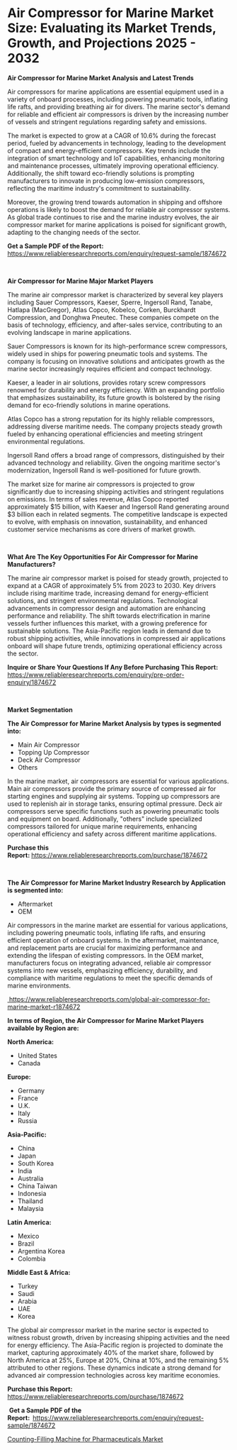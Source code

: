 <p><h1>Air Compressor for Marine Market Size: Evaluating its Market Trends, Growth, and Projections 2025 - 2032</h1></p><p><strong>Air Compressor for Marine Market Analysis and Latest Trends</strong></p>
<p><p>Air compressors for marine applications are essential equipment used in a variety of onboard processes, including powering pneumatic tools, inflating life rafts, and providing breathing air for divers. The marine sector's demand for reliable and efficient air compressors is driven by the increasing number of vessels and stringent regulations regarding safety and emissions. </p><p>The market is expected to grow at a CAGR of 10.6% during the forecast period, fueled by advancements in technology, leading to the development of compact and energy-efficient compressors. Key trends include the integration of smart technology and IoT capabilities, enhancing monitoring and maintenance processes, ultimately improving operational efficiency. Additionally, the shift toward eco-friendly solutions is prompting manufacturers to innovate in producing low-emission compressors, reflecting the maritime industry's commitment to sustainability. </p><p>Moreover, the growing trend towards automation in shipping and offshore operations is likely to boost the demand for reliable air compressor systems. As global trade continues to rise and the marine industry evolves, the air compressor market for marine applications is poised for significant growth, adapting to the changing needs of the sector.</p></p>
<p><strong>Get a Sample PDF of the Report:&nbsp;</strong> <a href="https://www.reliableresearchreports.com/enquiry/request-sample/1874672?utm_campaign=2273&utm_medium=2&utm_source=Github&utm_content=ia&utm_term=28022025&utm_id=air-compressor-for-marine">https://www.reliableresearchreports.com/enquiry/request-sample/1874672</a></p>
<p>&nbsp;</p>
<p><strong>Air Compressor for Marine Major Market Players</strong></p>
<p><p>The marine air compressor market is characterized by several key players including Sauer Compressors, Kaeser, Sperre, Ingersoll Rand, Tanabe, Hatlapa (MacGregor), Atlas Copco, Kobelco, Corken, Burckhardt Compression, and Donghwa Pneutec. These companies compete on the basis of technology, efficiency, and after-sales service, contributing to an evolving landscape in marine applications.</p><p>Sauer Compressors is known for its high-performance screw compressors, widely used in ships for powering pneumatic tools and systems. The company is focusing on innovative solutions and anticipates growth as the marine sector increasingly requires efficient and compact technology.</p><p>Kaeser, a leader in air solutions, provides rotary screw compressors renowned for durability and energy efficiency. With an expanding portfolio that emphasizes sustainability, its future growth is bolstered by the rising demand for eco-friendly solutions in marine operations.</p><p>Atlas Copco has a strong reputation for its highly reliable compressors, addressing diverse maritime needs. The company projects steady growth fueled by enhancing operational efficiencies and meeting stringent environmental regulations.</p><p>Ingersoll Rand offers a broad range of compressors, distinguished by their advanced technology and reliability. Given the ongoing maritime sector's modernization, Ingersoll Rand is well-positioned for future growth.</p><p>The market size for marine air compressors is projected to grow significantly due to increasing shipping activities and stringent regulations on emissions. In terms of sales revenue, Atlas Copco reported approximately $15 billion, with Kaeser and Ingersoll Rand generating around $3 billion each in related segments. The competitive landscape is expected to evolve, with emphasis on innovation, sustainability, and enhanced customer service mechanisms as core drivers of market growth.</p></p>
<p>&nbsp;</p>
<p><strong>What Are The Key Opportunities For Air Compressor for Marine Manufacturers?</strong></p>
<p><p>The marine air compressor market is poised for steady growth, projected to expand at a CAGR of approximately 5% from 2023 to 2030. Key drivers include rising maritime trade, increasing demand for energy-efficient solutions, and stringent environmental regulations. Technological advancements in compressor design and automation are enhancing performance and reliability. The shift towards electrification in marine vessels further influences this market, with a growing preference for sustainable solutions. The Asia-Pacific region leads in demand due to robust shipping activities, while innovations in compressed air applications onboard will shape future trends, optimizing operational efficiency across the sector.</p></p>
<p><strong>Inquire or Share Your Questions If Any Before Purchasing This Report:</strong> <a href="https://www.reliableresearchreports.com/enquiry/pre-order-enquiry/1874672?utm_campaign=2273&utm_medium=2&utm_source=Github&utm_content=ia&utm_term=28022025&utm_id=air-compressor-for-marine">https://www.reliableresearchreports.com/enquiry/pre-order-enquiry/1874672</a></p>
<p>&nbsp;</p>
<p><strong>Market Segmentation</strong></p>
<p><strong>The Air Compressor for Marine Market Analysis by types is segmented into:</strong></p>
<p><ul><li>Main Air Compressor</li><li>Topping Up Compressor</li><li>Deck Air Compressor</li><li>Others</li></ul></p>
<p><p>In the marine market, air compressors are essential for various applications. Main air compressors provide the primary source of compressed air for starting engines and supplying air systems. Topping up compressors are used to replenish air in storage tanks, ensuring optimal pressure. Deck air compressors serve specific functions such as powering pneumatic tools and equipment on board. Additionally, "others" include specialized compressors tailored for unique marine requirements, enhancing operational efficiency and safety across different maritime applications.</p></p>
<p><strong>Purchase this Report:&nbsp;</strong><a href="https://www.reliableresearchreports.com/purchase/1874672?utm_campaign=2273&utm_medium=2&utm_source=Github&utm_content=ia&utm_term=28022025&utm_id=air-compressor-for-marine">https://www.reliableresearchreports.com/purchase/1874672</a></p>
<p>&nbsp;</p>
<p><strong>The Air Compressor for Marine Market Industry Research by Application is segmented into:</strong></p>
<p><ul><li>Aftermarket</li><li>OEM</li></ul></p>
<p><p>Air compressors in the marine market are essential for various applications, including powering pneumatic tools, inflating life rafts, and ensuring efficient operation of onboard systems. In the aftermarket, maintenance, and replacement parts are crucial for maximizing performance and extending the lifespan of existing compressors. In the OEM market, manufacturers focus on integrating advanced, reliable air compressor systems into new vessels, emphasizing efficiency, durability, and compliance with maritime regulations to meet the specific demands of marine environments.</p></p>
<p><a href="https://www.reliableresearchreports.com/global-air-compressor-for-marine-market-r1874672?utm_campaign=2273&utm_medium=2&utm_source=Github&utm_content=ia&utm_term=28022025&utm_id=air-compressor-for-marine">&nbsp;https://www.reliableresearchreports.com/global-air-compressor-for-marine-market-r1874672</a></p>
<p><strong>In terms of Region, the Air Compressor for Marine Market Players available by Region are:</strong></p>
<p>
    <p> <strong> North America: </strong>
        <ul>
            <li>United States</li>
            <li>Canada</li>
        </ul>
        </p> 
    <p> <strong> Europe: </strong>
        <ul>
            <li>Germany</li>
            <li>France</li>
            <li>U.K.</li>
            <li>Italy</li>
            <li>Russia</li>
        </ul>
        </p> 
    <p> <strong> Asia-Pacific: </strong>
        <ul>
            <li>China</li>
            <li>Japan</li>
            <li>South Korea</li>
            <li>India</li>
            <li>Australia</li>
            <li>China Taiwan</li>
            <li>Indonesia</li>
            <li>Thailand</li>
            <li>Malaysia</li>
        </ul>
        </p> 
    <p> <strong> Latin America: </strong>
        <ul>
            <li>Mexico</li>
            <li>Brazil</li>
            <li>Argentina Korea</li>
            <li>Colombia</li>
        </ul>
        </p> 
    <p> <strong> Middle East & Africa: </strong>
        <ul>
            <li>Turkey</li>
            <li>Saudi</li>
            <li>Arabia</li>
            <li>UAE</li>
            <li>Korea</li>
        </ul>
    </p>
    </p>
<p><p>The global air compressor market in the marine sector is expected to witness robust growth, driven by increasing shipping activities and the need for energy efficiency. The Asia-Pacific region is projected to dominate the market, capturing approximately 40% of the market share, followed by North America at 25%, Europe at 20%, China at 10%, and the remaining 5% attributed to other regions. These dynamics indicate a strong demand for advanced air compression technologies across key maritime economies.</p></p>
<p><strong>Purchase this Report: </strong><a href="https://www.reliableresearchreports.com/purchase/1874672?utm_campaign=2273&utm_medium=2&utm_source=Github&utm_content=ia&utm_term=28022025&utm_id=air-compressor-for-marine">https://www.reliableresearchreports.com/purchase/1874672</a></p>
<p>&nbsp;<strong>Get a Sample PDF of the Report:&nbsp;&nbsp;</strong><a href="https://www.reliableresearchreports.com/enquiry/request-sample/1874672?utm_campaign=2273&utm_medium=2&utm_source=Github&utm_content=ia&utm_term=28022025&utm_id=air-compressor-for-marine">https://www.reliableresearchreports.com/enquiry/request-sample/1874672</a></p>
<p><strong></strong></p>
<p><p><a href="https://github.com/juniordelafrance/Market-Research-Report-List-5/blob/main/counting-filling-machine-for-pharmaceuticals-market.md?utm_campaign=2273&utm_medium=2&utm_source=Github&utm_content=ia&utm_term=28022025&utm_id=air-compressor-for-marine">Counting-Filling Machine for Pharmaceuticals Market</a></p></p>